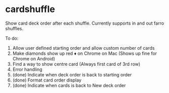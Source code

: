 # cardshuffle
Show card deck order after each shuffle. Currently supports in and out farro shuffles.

To do:
1. Allow user defined starting order and allow custom number of cards
2. Make diamonds show up red ♦️ on Chrome on Mac (Shows up fine for Chrome on Android)
3. Find a way to show centre card (Always first card of 3rd row)
4. Error handling
5. (done) Indicate when deck order is back to starting order
6. (done) Format card order display
7. (done) Indicate when cards is back to New deck order
